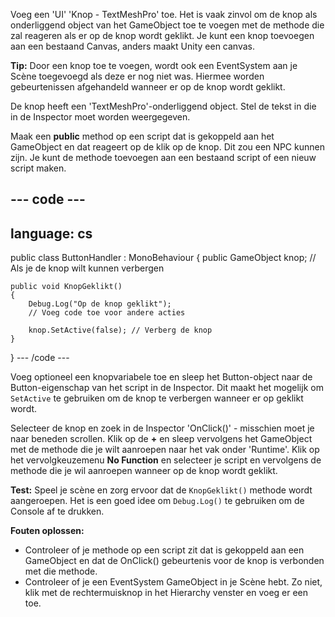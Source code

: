 
Voeg een 'UI' 'Knop - TextMeshPro' toe. Het is vaak zinvol om de knop als onderliggend object van het GameObject toe te voegen met de methode die zal reageren als er op de knop wordt geklikt. Je kunt een knop toevoegen aan een bestaand Canvas, anders maakt Unity een canvas.

**Tip:** Door een knop toe te voegen, wordt ook een EventSystem aan je Scène toegevoegd als deze er nog niet was. Hiermee worden gebeurtenissen afgehandeld wanneer er op de knop wordt geklikt.

De knop heeft een 'TextMeshPro'-onderliggend object. Stel de tekst in die in de Inspector moet worden weergegeven.

Maak een **public** method op een script dat is gekoppeld aan het GameObject en dat reageert op de klik op de knop. Dit zou een NPC kunnen zijn. Je kunt de methode toevoegen aan een bestaand script of een nieuw script maken.

--- code ---
---
language: cs
---
public class ButtonHandler : MonoBehaviour
{ public GameObject knop; // Als je de knop wilt kunnen verbergen

    public void KnopGeklikt()
    {
        Debug.Log("Op de knop geklikt");
        // Voeg code toe voor andere acties
    
        knop.SetActive(false); // Verberg de knop
    }
}
--- /code ---

Voeg optioneel een knopvariabele toe en sleep het Button-object naar de Button-eigenschap van het script in de Inspector. Dit maakt het mogelijk om `SetActive` te gebruiken om de knop te verbergen wanneer er op geklikt wordt.

Selecteer de knop en zoek in de Inspector 'OnClick()' - misschien moet je naar beneden scrollen. Klik op de **+** en sleep vervolgens het GameObject met de methode die je wilt aanroepen naar het vak onder 'Runtime'. Klik op het vervolgkeuzemenu **No Function** en selecteer je script en vervolgens de methode die je wil aanroepen wanneer op de knop wordt geklikt.

**Test:** Speel je scène en zorg ervoor dat de `KnopGeklikt()` methode wordt aangeroepen. Het is een goed idee om `Debug.Log()` te gebruiken om de Console af te drukken.

**Fouten oplossen:**

+ Controleer of je methode op een script zit dat is gekoppeld aan een GameObject en dat de OnClick() gebeurtenis voor de knop is verbonden met die methode.
+ Controleer of je een EventSystem GameObject in je Scène hebt. Zo niet, klik met de rechtermuisknop in het Hierarchy venster en voeg er een toe. 

